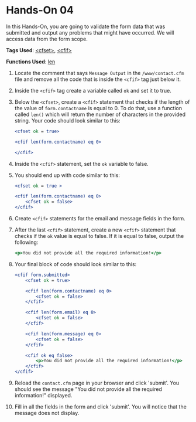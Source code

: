 # Hands-On 04

In this Hands-On, you are going to validate the form data that was submitted and output any problems that might have occurred. We will access data from the form scope.

**Tags Used**: [\<cfset>](https://helpx.adobe.com/coldfusion/cfml-reference/coldfusion-tags/tags-r-s/cfset.html), [\<cfif>](https://helpx.adobe.com/coldfusion/cfml-reference/coldfusion-tags/tags-i/cfif.html)

**Functions Used**: [len](https://helpx.adobe.com/coldfusion/cfml-reference/coldfusion-functions/functions-l/len.html)

1. Locate the comment that says `Message Output` in the `/www/contact.cfm` file and remove all the code that is inside the `<cfif>` tag just below it.
1. Inside the `<cfif>` tag create a variable called `ok` and set it to true.
1. Below the `<cfset>`, create a `<cfif>` statement that checks if the length of the value of `form.contactname` is equal to 0. To do that, use a function called `len()` which will return the number of characters in the provided string. Your code should look similar to this:

    ```cfml
    <cfset ok = true>

    <cfif len(form.contactname) eq 0>

    </cfif>
    ```

1. Inside the `<cfif>` statement, set the `ok` variable to false.
1. You should end up with code similar to this:

    ```cfml
    <cfset ok = true >

    <cfif len(form.contactname) eq 0>
        <cfset ok = false>
    </cfif>
    ```

1. Create `<cfif>` statements for the email and message fields in the form.
1. After the last `<cfif>` statement, create a new `<cfif>` statement that checks if the `ok` value is equal to false. If it is equal to false, output the following:

    ```cfml
    <p>You did not provide all the required information!</p>
    ```

1. Your final block of code should look similar to this:

    ```cfml
    <cfif form.submitted>
        <cfset ok = true>

        <cfif len(form.contactname) eq 0>
            <cfset ok = false>
        </cfif>

        <cfif len(form.email) eq 0>
            <cfset ok = false>
        </cfif>

        <cfif len(form.message) eq 0>
            <cfset ok = false>
        </cfif>

        <cfif ok eq false>
            <p>You did not provide all the required information!</p>
        </cfif>
    </cfif>
    ```

1. Reload the `contact.cfm` page in your browser and click 'submit'. You should see the message "You did not provide all the required information!" displayed.
1. Fill in all the fields in the form and click 'submit'. You will notice that the message does not display.

